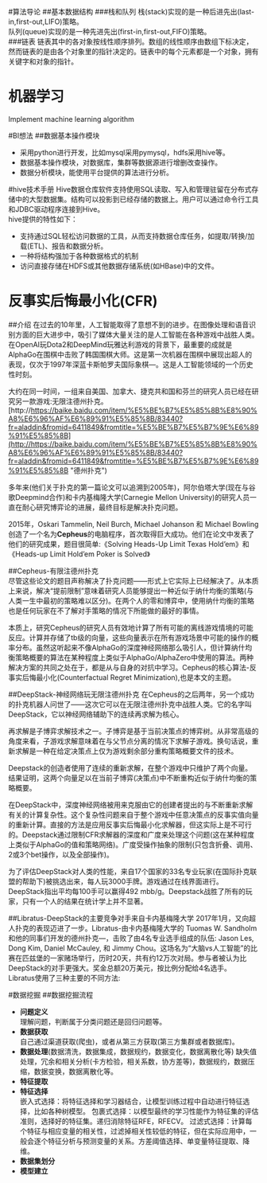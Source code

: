 #算法导论
##基本数据结构
###栈和队列
栈(stack)实现的是一种后进先出(last-in,first-out,LIFO)策略。  
队列(queue)实现的是一种先进先出(first-in,first-out,FIFO)策略。  
###链表
链表其中的各对象按线性顺序排列。数组的线性顺序由数组下标决定，然而链表的是由各个对象里的指针决定的。链表中的每个元素都是一个对象，拥有关键字和对象的指针。






# 机器学习
Implement machine learning algorithm

#BI想法
##数据基本操作模块
- 采用python进行开发，比如mysql采用pymysql，hdfs采用hive等。
- 数据基本操作模块，对数据库，集群等数据源进行增删改查操作。
- 数据分析模块，能使用平台提供的算法进行分析。

#hive技术手册
Hive数据仓库软件支持使用SQL读取、写入和管理驻留在分布式存储中的大型数据集。结构可以投影到已经存储的数据上。用户可以通过命令行工具和JDBC驱动程序连接到Hive。  
hive提供的特性如下：
- 支持通过SQL轻松访问数据的工具，从而支持数据仓库任务，如提取/转换/加载(ETL)、报告和数据分析。  
- 一种将结构强加于各种数据格式的机制
- 访问直接存储在HDFS或其他数据存储系统(如HBase)中的文件。
# 反事实后悔最小化(CFR)
##介绍
在过去的10年里，人工智能取得了意想不到的进步。在图像处理和语音识别方面的巨大进步中，吸引了媒体大量关注的是人工智能在各种游戏中战胜人类。在OpenAI玩Dota2和DeepMind玩雅达利游戏的背景下，最重要的成就是AlphaGo在围棋中击败了韩国围棋大师。这是第一次机器在围棋中展现出超人的表现，仅次于1997年深蓝卡斯帕罗夫国际象棋—。这是人工智能领域的一个历史性时刻。  

大约在同一时间，一组来自美国、加拿大、捷克共和国和芬兰的研究人员已经在研究另一款游戏:无限注德州扑克。
[http://https://baike.baidu.com/item/%E5%BE%B7%E5%85%8B%E8%90%A8%E6%96%AF%E6%89%91%E5%85%8B/83440?fr=aladdin&fromid=6411849&fromtitle=%E5%BE%B7%E5%B7%9E%E6%89%91%E5%85%8B](http://https://baike.baidu.com/item/%E5%BE%B7%E5%85%8B%E8%90%A8%E6%96%AF%E6%89%91%E5%85%8B/83440?fr=aladdin&fromid=6411849&fromtitle=%E5%BE%B7%E5%B7%9E%E6%89%91%E5%85%8B "德州扑克")
  
多年来(他们关于扑克的第一篇论文可以追溯到2005年)，阿尔伯塔大学(现在与谷歌Deepmind合作)和卡内基梅隆大学(Carnegie Mellon University)的研究人员一直在耐心研究博弈论的进展，最终目标是解决扑克问题。  

2015年，Oskari Tammelin, Neil Burch, Michael Johanson 和 Michael Bowling 创造了一个名为**Cepheus**的电脑程序，首次取得巨大成功。他们在论文中发表了他们的研究成果，题目很简单:《Solving Heads-Up Limit Texas Hold’em》和《Heads-up Limit Hold’em Poker is Solved》

##Cepheus-有限注德州扑克  
尽管这些论文的题目声称解决了扑克问题——形式上它实际上已经解决了。从本质上来说，解决“提前限制”意味着研究人员能够提出一种近似于纳什均衡的策略(与人类一生中最初的策略难以区分)。在两个人的零和博弈中，使用纳什均衡的策略也是任何玩家在不了解对手策略的情况下所能做的最好的事情。  

本质上，研究Cepheus的研究人员有效地计算了所有可能的离线游戏情境的可能反应。计算并存储了tb级的向量，这些向量表示在所有游戏场景中可能的操作的概率分布。虽然这听起来不像AlphaGo的深度神经网络那么吸引人，但计算纳什均衡策略概要的算法在某种程度上类似于AlphaGo/AlphaZero中使用的算法。两种解决方案的共同之处在于，都是从与自身的对抗中学习。Cepheus的核心算法-反事实后悔最小化(Counterfactual Regret Minimization),也是本文的主题。

##DeepStack-神经网络玩无限注德州扑克
在Cepheus的之后两年，另一个成功的扑克机器人问世了——这次它可以在无限注德州扑克中战胜人类。它的名字叫DeepStack，它以神经网络辅助下的连续再求解为核心。  

再求解是子博弈求解技术之一。子博弈是基于当前决策点的博弈树。从非常高级的角度来看，子游戏求解意味着在与父节点分离的情况下求解子游戏。换句话说，重新求解是一种在给定决策点上仅为游戏剩余部分重构策略概要文件的技术。
  
Deepstack的创造者使用了连续的重新求解，在整个游戏中只维护了两个向量。结果证明，这两个向量足以在当前子博弈(决策点)中不断重构近似于纳什均衡的策略概要。

在DeepStack中，深度神经网络被用来克服由它的创建者提出的与不断重新求解有关的计算复杂性。这个复杂性问题来自于整个游戏中任意决策点的反事实值向量的重新计算。直接的方法是应用反事实后悔最小化求解器，但这实际上是不可行的。Deepstack通过限制CFR求解器的深度和广度来处理这个问题(这在某种程度上类似于AlphaGo的值和策略网络)。广度受操作抽象的限制(只包含折叠、调用、2或3个bet操作，以及全部操作)。  

为了评估DeepStack对人类的性能，来自17个国家的33名专业玩家(在国际扑克联盟的帮助下)被挑选出来，每人玩3000手牌。游戏通过在线界面进行。DeepStack指出平均每100手可以赢得492 mbb/g。Deepstack战胜了所有的玩家，只有一个人的结果在统计学上并不显著。  

##Libratus-DeepStack的主要竞争对手来自卡内基梅隆大学
2017年1月，又向超人扑克的表现迈进了一步。Libratus-由卡内基梅隆大学的 Tuomas W. Sandholm和他的同事们开发的德州扑克—，击败了由4名专业选手组成的队伍: Jason Les, Dong Kim, Daniel McCauley, 和 Jimmy Chou。这场名为“大脑vs人工智能”的比赛在匹兹堡的一家赌场举行，历时20天，共有约12万次对局。参与者被认为比DeepStack的对手更强大。奖金总额20万美元，按比例分配给4名选手。  
Libratus使用了三种主要的不同方法:


#数据挖掘
##数据挖掘流程
- **问题定义**  
理解问题，判断属于分类问题还是回归问题等。
- **数据获取**  
自己通过渠道获取(爬虫)，或者从第三方获取(第三方集群或者数据库)。
- **数据处理**(数据清洗，数据集成，数据规约，数据变化，数据离散化等)
缺失值处理，冗余和相关分析(卡方检验，相关系数，协方差等)，数据规约，数据压缩，数据变换，数据离散化等。
- **特征提取**  
- **特征选择**  
嵌入式选择：将特征选择和学习器结合，让模型训练过程中自动进行特征选择，比如各种树模型。
包裹式选择：以模型最终的学习性能作为特征集的评估准则，选择好的特征集。递归消除特征RFE，RFECV。
过滤式选择：计算每个特征与相应变量的相关性，过滤掉相关性较低的特征，但在实际应用中，一般会逐个特征分析与预测变量的关系。方差阈值选择、单变量特征提取、降维。
- **数据集划分**
- **模型建立**